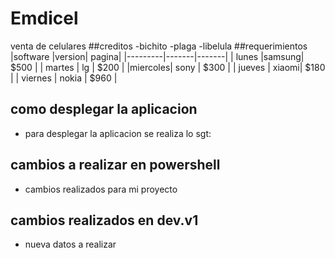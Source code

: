 # Emdicel
venta de celulares
##creditos
 -bichito
 -plaga
 -libelula
##requerimientos
|software |version| pagina|
|---------|-------|-------|
| lunes   |samsung|  $500 |
| martes  | lg    |  $200 |
|miercoles| sony  |  $300 |
| jueves  | xiaomi|  $180 |
| viernes | nokia |  $960 |
## como desplegar la aplicacion 
- para desplegar la aplicacion se realiza lo sgt:
## cambios a realizar en powershell 
- cambios realizados para mi proyecto
## cambios realizados en dev.v1
- nueva datos a realizar

